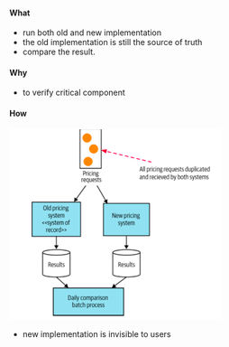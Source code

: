 #### What
- run both old and new implementation
- the old implementation is still the source of truth
- compare the result.
#### Why
- to verify critical component
#### How

![](../images/0c6e6305.png)

- new implementation is invisible to users
